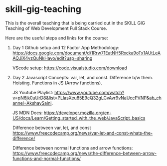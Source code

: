 # skill-gig-teaching

This is the overall teaching that is being carried out in the SKILL GIG Teaching of Web Development Full Stack Course. 

Here are the useful steps and links for the course:

1. Day 1
   Github setup and 12 Factor App Methodology: https://docs.google.com/document/d/1Rrw71EatNH5Rxcka9oTx1AUtLeAAQJiX4vzQuNkHavo/edit?usp=sharing
   
   VScode setup: https://code.visualstudio.com/download

3. Day 2
   Javascript Concepts: var, let, and const. Difference b/w them. Hoisting. Functions in JS (Arrow functions).
   
   JS Youtube Playlist: https://www.youtube.com/watch?v=pN6jk0uUrD8&list=PLlasXeu85E9cQ32gLCvAvr9vNaUccPVNP&ab_channel=AkshaySaini.
   
   JS MDN Docs: https://developer.mozilla.org/en-US/docs/Learn/Getting_started_with_the_web/JavaScript_basics

   Difference between var, let, and const https://www.freecodecamp.org/news/var-let-and-const-whats-the-difference/

   Difference between normal functions and arrow functions: https://www.freecodecamp.org/news/the-difference-between-arrow-functions-and-normal-functions/
   
